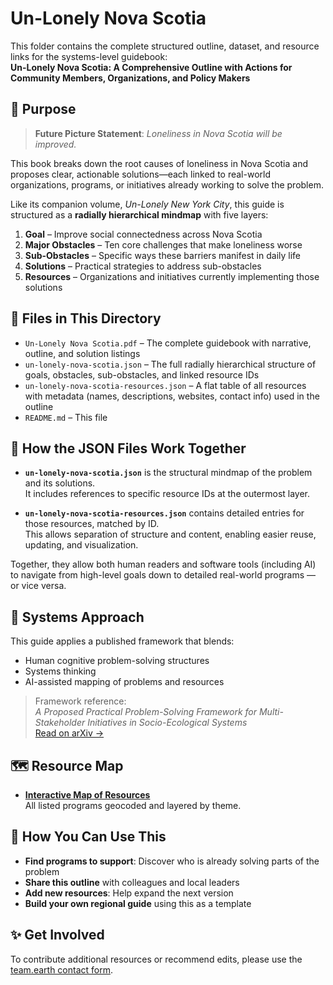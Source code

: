 # Un-Lonely Nova Scotia

This folder contains the complete structured outline, dataset, and resource links for the systems-level guidebook:  
**Un-Lonely Nova Scotia: A Comprehensive Outline with Actions for Community Members, Organizations, and Policy Makers**

## 🌟 Purpose

> **Future Picture Statement**: *Loneliness in Nova Scotia will be improved.*

This book breaks down the root causes of loneliness in Nova Scotia and proposes clear, actionable solutions—each linked to real-world organizations, programs, or initiatives already working to solve the problem.

Like its companion volume, *Un-Lonely New York City*, this guide is structured as a **radially hierarchical mindmap** with five layers:

1. **Goal** – Improve social connectedness across Nova Scotia  
2. **Major Obstacles** – Ten core challenges that make loneliness worse  
3. **Sub-Obstacles** – Specific ways these barriers manifest in daily life  
4. **Solutions** – Practical strategies to address sub-obstacles  
5. **Resources** – Organizations and initiatives currently implementing those solutions

## 📁 Files in This Directory

- `Un-Lonely Nova Scotia.pdf` – The complete guidebook with narrative, outline, and solution listings  
- `un-lonely-nova-scotia.json` – The full radially hierarchical structure of goals, obstacles, sub-obstacles, and linked resource IDs  
- `un-lonely-nova-scotia-resources.json` – A flat table of all resources with metadata (names, descriptions, websites, contact info) used in the outline  
- `README.md` – This file

## 🧠 How the JSON Files Work Together

- **`un-lonely-nova-scotia.json`** is the structural mindmap of the problem and its solutions.  
  It includes references to specific resource IDs at the outermost layer.

- **`un-lonely-nova-scotia-resources.json`** contains detailed entries for those resources, matched by ID.  
  This allows separation of structure and content, enabling easier reuse, updating, and visualization.

Together, they allow both human readers and software tools (including AI) to navigate from high-level goals down to detailed real-world programs — or vice versa.

## 🧠 Systems Approach

This guide applies a published framework that blends:
- Human cognitive problem-solving structures  
- Systems thinking  
- AI-assisted mapping of problems and resources

> Framework reference:  
> *A Proposed Practical Problem-Solving Framework for Multi-Stakeholder Initiatives in Socio-Ecological Systems*  
> [Read on arXiv →](https://arxiv.org/pdf/1911.13155.pdf)

## 🗺️ Resource Map

- **[Interactive Map of Resources](https://www.google.com/maps/d/viewer?mid=1AJY1yIR4D8bH1LMCGz9fKRLSn8mU5fg)**  
  All listed programs geocoded and layered by theme.

## 🤝 How You Can Use This

- **Find programs to support**: Discover who is already solving parts of the problem  
- **Share this outline** with colleagues and local leaders  
- **Add new resources**: Help expand the next version  
- **Build your own regional guide** using this as a template

## ✨ Get Involved

To contribute additional resources or recommend edits, please use the [team.earth contact form](https://team.earth/contact).
